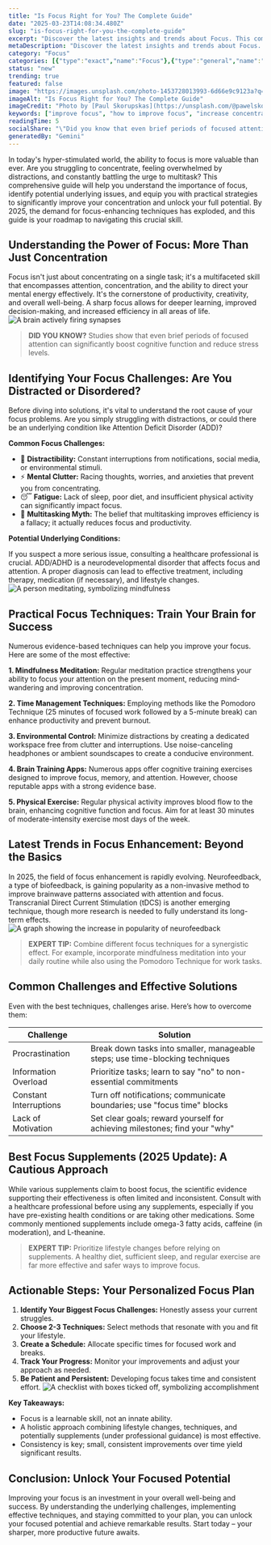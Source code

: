 ```yaml
---
title: "Is Focus Right for You? The Complete Guide"
date: "2025-03-23T14:08:34.480Z"
slug: "is-focus-right-for-you-the-complete-guide"
excerpt: "Discover the latest insights and trends about Focus. This comprehensive guide covers everything you need to know about Focus in 2025."
metaDescription: "Discover the latest insights and trends about Focus. This comprehensive guide covers everything you need to know about Focus in 2025."
category: "Focus"
categories: [{"type":"exact","name":"Focus"},{"type":"general","name":"Productivity"},{"type":"medium","name":"Time Management"},{"type":"specific","name":"Mindfulness Techniques"},{"type":"niche","name":"Pomodoro Technique"}]
status: "new"
trending: true
featured: false
image: "https://images.unsplash.com/photo-1453728013993-6d66e9c9123a?q=85&w=1200&fit=max&fm=webp&auto=compress"
imageAlt: "Is Focus Right for You? The Complete Guide"
imageCredit: "Photo by [Paul Skorupskas](https://unsplash.com/@pawelskor) on Unsplash"
keywords: ["improve focus", "how to improve focus", "increase concentration", "focus techniques", "attention deficit disorder treatment", "best focus supplements", "concentration exercises", "improve focus naturally", "how to stay focused", "brain training for focus"]
readingTime: 5
socialShare: "\"Did you know that even brief periods of focused attention can significantly boost cognitive function and reduce stress?  Unlock your brain's power with the right focus techniques!\""
generatedBy: "Gemini"
---
```




In today's hyper-stimulated world, the ability to focus is more valuable than ever.  Are you struggling to concentrate, feeling overwhelmed by distractions, and constantly battling the urge to multitask?  This comprehensive guide will help you understand the importance of focus, identify potential underlying issues, and equip you with practical strategies to significantly improve your concentration and unlock your full potential.  By 2025, the demand for focus-enhancing techniques has exploded, and this guide is your roadmap to navigating this crucial skill.

## Understanding the Power of Focus: More Than Just Concentration

Focus isn't just about concentrating on a single task; it's a multifaceted skill that encompasses attention, concentration, and the ability to direct your mental energy effectively.  It's the cornerstone of productivity, creativity, and overall well-being.  A sharp focus allows for deeper learning, improved decision-making, and increased efficiency in all areas of life.  ![A brain actively firing synapses](https://images.unsplash.com/photo-1453728013993-6d66e9c9123a?q=85&w=1200&fit=max&fm=webp&auto=compress)

> **DID YOU KNOW?** Studies show that even brief periods of focused attention can significantly boost cognitive function and reduce stress levels.

## Identifying Your Focus Challenges: Are You Distracted or Disordered?

Before diving into solutions, it's vital to understand the root cause of your focus problems.  Are you simply struggling with distractions, or could there be an underlying condition like Attention Deficit Disorder (ADD)?

**Common Focus Challenges:**

* 🔑 **Distractibility:** Constant interruptions from notifications, social media, or environmental stimuli.
* ⚡ **Mental Clutter:** Racing thoughts, worries, and anxieties that prevent you from concentrating.
* 😴 **Fatigue:** Lack of sleep, poor diet, and insufficient physical activity can significantly impact focus.
* 🤯 **Multitasking Myth:** The belief that multitasking improves efficiency is a fallacy; it actually reduces focus and productivity.

**Potential Underlying Conditions:**

If you suspect a more serious issue, consulting a healthcare professional is crucial.  ADD/ADHD is a neurodevelopmental disorder that affects focus and attention.  A proper diagnosis can lead to effective treatment, including therapy, medication (if necessary), and lifestyle changes.  ![A person meditating, symbolizing mindfulness](https://images.unsplash.com/photo-1504507926084-34cf0b939964?q=85&w=1200&fit=max&fm=webp&auto=compress)

## Practical Focus Techniques: Train Your Brain for Success

Numerous evidence-based techniques can help you improve your focus. Here are some of the most effective:

**1. Mindfulness Meditation:** Regular meditation practice strengthens your ability to focus your attention on the present moment, reducing mind-wandering and improving concentration.

**2. Time Management Techniques:** Employing methods like the Pomodoro Technique (25 minutes of focused work followed by a 5-minute break) can enhance productivity and prevent burnout.

**3. Environmental Control:** Minimize distractions by creating a dedicated workspace free from clutter and interruptions.  Use noise-canceling headphones or ambient soundscapes to create a conducive environment.

**4. Brain Training Apps:** Numerous apps offer cognitive training exercises designed to improve focus, memory, and attention.  However, choose reputable apps with a strong evidence base.

**5. Physical Exercise:** Regular physical activity improves blood flow to the brain, enhancing cognitive function and focus. Aim for at least 30 minutes of moderate-intensity exercise most days of the week.

##  Latest Trends in Focus Enhancement: Beyond the Basics

In 2025, the field of focus enhancement is rapidly evolving.  Neurofeedback, a type of biofeedback, is gaining popularity as a non-invasive method to improve brainwave patterns associated with attention and focus.  Transcranial Direct Current Stimulation (tDCS) is another emerging technique, though more research is needed to fully understand its long-term effects.  ![A graph showing the increase in popularity of neurofeedback](https://images.unsplash.com/photo-1517926112623-f32a800790d4?q=85&w=1200&fit=max&fm=webp&auto=compress)

> **EXPERT TIP:**  Combine different focus techniques for a synergistic effect.  For example, incorporate mindfulness meditation into your daily routine while also using the Pomodoro Technique for work tasks.

## Common Challenges and Effective Solutions

Even with the best techniques, challenges arise.  Here’s how to overcome them:

| Challenge                       | Solution                                                                  |
|-----------------------------------|------------------------------------------------------------------------------|
| Procrastination                 | Break down tasks into smaller, manageable steps; use time-blocking techniques |
| Information Overload             | Prioritize tasks; learn to say "no" to non-essential commitments           |
| Constant Interruptions           | Turn off notifications; communicate boundaries; use "focus time" blocks     |
| Lack of Motivation              | Set clear goals; reward yourself for achieving milestones; find your "why"   |

##  Best Focus Supplements (2025 Update): A Cautious Approach

While various supplements claim to boost focus, the scientific evidence supporting their effectiveness is often limited and inconsistent.  Consult with a healthcare professional before using any supplements, especially if you have pre-existing health conditions or are taking other medications.  Some commonly mentioned supplements include omega-3 fatty acids, caffeine (in moderation), and L-theanine.

> **EXPERT TIP:**  Prioritize lifestyle changes before relying on supplements.  A healthy diet, sufficient sleep, and regular exercise are far more effective and safer ways to improve focus.

##  Actionable Steps:  Your Personalized Focus Plan

1. **Identify Your Biggest Focus Challenges:**  Honestly assess your current struggles.
2. **Choose 2-3 Techniques:**  Select methods that resonate with you and fit your lifestyle.
3. **Create a Schedule:**  Allocate specific times for focused work and breaks.
4. **Track Your Progress:**  Monitor your improvements and adjust your approach as needed.
5. **Be Patient and Persistent:**  Developing focus takes time and consistent effort. ![A checklist with boxes ticked off, symbolizing accomplishment](https://images.unsplash.com/photo-1543954616-be267def7835?q=85&w=1200&fit=max&fm=webp&auto=compress)

**Key Takeaways:**

* Focus is a learnable skill, not an innate ability.
* A holistic approach combining lifestyle changes, techniques, and potentially supplements (under professional guidance) is most effective.
* Consistency is key; small, consistent improvements over time yield significant results.

##  Conclusion: Unlock Your Focused Potential

Improving your focus is an investment in your overall well-being and success.  By understanding the underlying challenges, implementing effective techniques, and staying committed to your plan, you can unlock your focused potential and achieve remarkable results.  Start today – your sharper, more productive future awaits.

